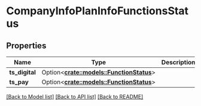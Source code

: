 # CompanyInfoPlanInfoFunctionsStatus

## Properties

Name | Type | Description | Notes
------------ | ------------- | ------------- | -------------
**ts_digital** | Option<[**crate::models::FunctionStatus**](FunctionStatus.md)> |  | [optional]
**ts_pay** | Option<[**crate::models::FunctionStatus**](FunctionStatus.md)> |  | [optional]

[[Back to Model list]](../README.md#documentation-for-models) [[Back to API list]](../README.md#documentation-for-api-endpoints) [[Back to README]](../README.md)



